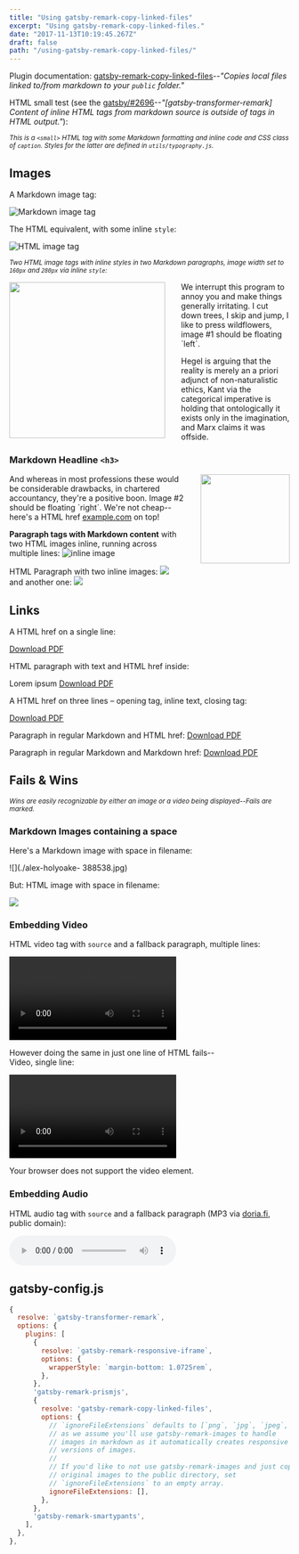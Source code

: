 ```yaml
---
title: "Using gatsby-remark-copy-linked-files"
excerpt: "Using gatsby-remark-copy-linked-files."
date: "2017-11-13T10:19:45.267Z"
draft: false
path: "/using-gatsby-remark-copy-linked-files/"
---
```


Plugin documentation:
[gatsby-remark-copy-linked-files](https://www.gatsbyjs.com/plugins/gatsby-remark-copy-linked-files/)--_"Copies
local files linked to/from markdown to your `public` folder."_

HTML small test (see the
[gatsby/#2696](https://github.com/gatsbyjs/gatsby/issues/2696)--_"[gatsby-transformer-remark]
Content of inline HTML tags from markdown source is outside of tags in HTML
output."_):

<small class="caption">_This is a `<small>` HTML tag with some Markdown
formatting and inline code and CSS class of `caption`. Styles for the latter are
defined in `utils/typography.js`._</small>

## Images

A Markdown image tag:

![Markdown image tag](./alex-holyoake-388536.jpg)

The HTML equivalent, with some inline `style`:

<img src="./alex-holyoake-388536.jpg" alt="HTML image tag" style="float:none;height: auto;width: auto">

<small class="caption">_Two HTML image tags with inline styles in two Markdown
paragraphs, image width set to `160px` and `280px` via inline `style`:_</small>

<img src="./alex-holyoake- 388538.jpg" style="width: 280px; float: left; margin: 0 1.8rem 1.8rem 0;">
We interrupt this program to annoy you and make things generally irritating. I
cut down trees, I skip and jump, I like to press wildflowers, image #1 should be
floating `left`.

Hegel is arguing that the reality is merely an a priori adjunct of
non-naturalistic ethics, Kant via the categorical imperative is holding that
ontologically it exists only in the imagination, and Marx claims it was offside.

### Markdown Headline `<h3>`

<img src="./alex-holyoake-327106.jpg" style="width: 160px; float: right; margin: 0 0 1.8rem 1.8rem;">
And whereas in most professions these would be considerable drawbacks, in
chartered accountancy, they're a positive boon. Image #2 should be floating
`right`. We're not cheap--here's a HTML href
<a href="http://example.com/">example.com</a> on top!

**Paragraph tags with Markdown content** with two HTML images inline, running
across multiple lines: ![inline image](./alex-holyoake-340782.jpg)

<p>
  HTML Paragraph with two inline images:
  <img src="./jakob-owens-262566.jpg">
  and another one: <img src="./alex-holyoake-327106.jpg">
</p>

## Links

A HTML href on a single line:

<a href="Creativecommons-informational-flyer_eng.pdf">Download PDF</a>

HTML paragraph with text and HTML href inside:

<p>Lorem ipsum <a href="Creativecommons-informational-flyer_eng.pdf">Download PDF</a></p>

A HTML href on three lines – opening tag, inline text, closing tag:

<a href="Creativecommons-informational-flyer_eng.pdf">
  Download PDF
</a>

Paragraph in regular Markdown and HTML href:
<a href="Creativecommons-informational-flyer_eng.pdf">Download PDF</a>

Paragraph in regular Markdown and Markdown href:
[Download PDF](Creativecommons-informational-flyer_eng.pdf)

## Fails & Wins

<small class="caption">_<span class="win">Wins</span> are easily recognizable by
either an image or a video being displayed--<span class="fail">Fails</span> are
marked._</small>

### Markdown Images containing a space

<!-- if the image name contains a space, markdown images wont be copied -->

Here's a <span class="fail">Markdown image with space in filename</span>:

![](./alex-holyoake- 388538.jpg)

But: <span class="win">HTML image</span> with space in filename:

<img src="./alex-holyoake- 388538.jpg">

### Embedding Video

HTML video tag with `source` and a fallback paragraph,
<span class="win">multiple lines</span>:

<video controls="controls" autoplay="true" loop="true">
  <source type="video/mp4" src="gatsbygram.mp4"></source>
  <p>Your browser does not support the video element.</p>
</video>

However doing the same in just one line of HTML fails--\
Video, <span class="fail">single line</span>:

<video controls="controls" autoplay="true" loop="true"><source type="video/mp4" src="gatsbygram.mp4"></source><p>Your browser does not support the video element.</p></video>

### Embedding Audio

HTML audio tag with `source` and a fallback paragraph (MP3 via [doria.fi](https://www.doria.fi/handle/10024/72376), public domain):

<audio controls="controls">
  <source type="audio/mp3" src="RAI-GramophoneGC-82979-01-1-001.mp3"></source>
  <p>Your browser does not support the audio element.</p>
</audio>

## gatsby-config.js

```javascript
{
  resolve: `gatsby-transformer-remark`,
  options: {
    plugins: [
      {
        resolve: `gatsby-remark-responsive-iframe`,
        options: {
          wrapperStyle: `margin-bottom: 1.0725rem`,
        },
      },
      'gatsby-remark-prismjs',
      {
        resolve: 'gatsby-remark-copy-linked-files',
        options: {
          // `ignoreFileExtensions` defaults to [`png`, `jpg`, `jpeg`, `bmp`, `tiff`]
          // as we assume you'll use gatsby-remark-images to handle
          // images in markdown as it automatically creates responsive
          // versions of images.
          //
          // If you'd like to not use gatsby-remark-images and just copy your
          // original images to the public directory, set
          // `ignoreFileExtensions` to an empty array.
          ignoreFileExtensions: [],
        },
      },
      'gatsby-remark-smartypants',
    ],
  },
},
```
